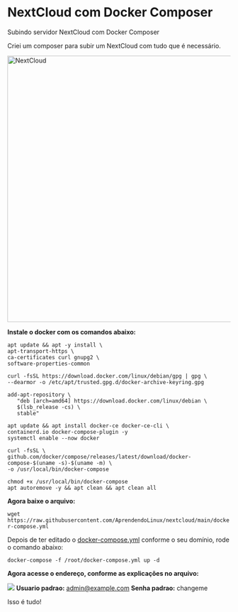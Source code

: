 # NextCloud com Docker Composer
Subindo servidor NextCloud com Docker Composer

Criei um composer para subir um NextCloud com tudo que é necessário.

<img src="https://temporario.aprendendolinux.com/pic_docker_hub/nextcloud.png" alt="NextCloud" width="600" title="NextCloud">

**Instale o docker com os comandos abaixo:**

```
apt update && apt -y install \
apt-transport-https \
ca-certificates curl gnupg2 \
software-properties-common

curl -fsSL https://download.docker.com/linux/debian/gpg | gpg \
--dearmor -o /etc/apt/trusted.gpg.d/docker-archive-keyring.gpg

add-apt-repository \
   "deb [arch=amd64] https://download.docker.com/linux/debian \
   $(lsb_release -cs) \
   stable"

apt update && apt install docker-ce docker-ce-cli \
containerd.io docker-compose-plugin -y
systemctl enable --now docker

curl -fsSL \
github.com/docker/compose/releases/latest/download/docker-compose-$(uname -s)-$(uname -m) \
-o /usr/local/bin/docker-compose

chmod +x /usr/local/bin/docker-compose
apt autoremove -y && apt clean && apt clean all
```
**Agora baixe o arquivo:**

`wget https://raw.githubusercontent.com/AprendendoLinux/nextcloud/main/docker-compose.yml`

Depois de ter editado o [docker-compose.yml](https://github.com/AprendendoLinux/nextcloud/blob/main/docker-compose.yml) conforme o seu domínio, rode o comando abaixo:

`docker-compose -f /root/docker-compose.yml up -d`

**Agora acesse o endereço, conforme as explicações no arquivo:**

![](http://cloud.meudominio.com.br:8080)
**Usuario padrao:** admin@example.com
**Senha padrao:** changeme

Isso é tudo!
